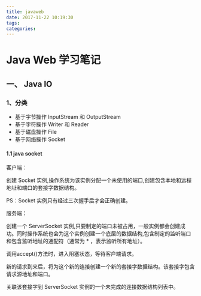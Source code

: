 ```yaml
---
title: javaweb
date: 2017-11-22 10:19:30
tags:
categories:
---
```

# Java Web 学习笔记

## 一、 Java IO

### 1、分类

- 基于字节操作 InputStream 和 OutputStream
- 基于字符操作 Writer 和 Reader
- 基于磁盘操作 File
- 基于网络操作 Socket

#### 1.1 java socket

客户端：

创建 Socket 实例,操作系统为该实例分配一个未使用的端口,创建包含本地和远程地址和端口的套接字数据结构。

PS：Socket 实例只有经过三次握手后才会正确创建。

服务端：

创建一个 ServerSocket 实例,只要制定的端口未被占用，一般实例都会创建成功。同时操作系统也会为这个实例创建一个底层的数据结构,包含制定的监听端口和包含监听地址的通配符（通常为 * ，表示监听所有地址）。

调用accept()方法时，进入阻塞状态，等待客户端请求。

新的请求到来后，将为这个新的连接创建一个新的套接字数据结构。该套接字包含请求源地址和端口。

关联该套接字到 ServerSocket 实例的一个未完成的连接数据结构列表中。